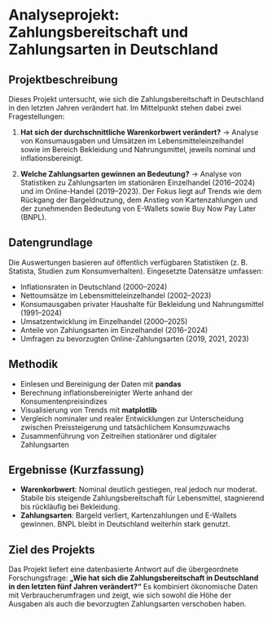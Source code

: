 # Analyseprojekt: Zahlungsbereitschaft und Zahlungsarten in Deutschland

## Projektbeschreibung

Dieses Projekt untersucht, wie sich die Zahlungsbereitschaft in Deutschland in den letzten Jahren verändert hat. Im Mittelpunkt stehen dabei zwei Fragestellungen:

1. **Hat sich der durchschnittliche Warenkorbwert verändert?**
   → Analyse von Konsumausgaben und Umsätzen im Lebensmitteleinzelhandel sowie im Bereich Bekleidung und Nahrungsmittel, jeweils nominal und inflationsbereinigt.

2. **Welche Zahlungsarten gewinnen an Bedeutung?**
   → Analyse von Statistiken zu Zahlungsarten im stationären Einzelhandel (2016–2024) und im Online-Handel (2019–2023). Der Fokus liegt auf Trends wie dem Rückgang der Bargeldnutzung, dem Anstieg von Kartenzahlungen und der zunehmenden Bedeutung von E-Wallets sowie Buy Now Pay Later (BNPL).

## Datengrundlage

Die Auswertungen basieren auf öffentlich verfügbaren Statistiken (z. B. Statista, Studien zum Konsumverhalten). Eingesetzte Datensätze umfassen:

* Inflationsraten in Deutschland (2000–2024)
* Nettoumsätze im Lebensmitteleinzelhandel (2002–2023)
* Konsumausgaben privater Haushalte für Bekleidung und Nahrungsmittel (1991–2024)
* Umsatzentwicklung im Einzelhandel (2000–2025)
* Anteile von Zahlungsarten im Einzelhandel (2016–2024)
* Umfragen zu bevorzugten Online-Zahlungsarten (2019, 2021, 2023)

## Methodik

* Einlesen und Bereinigung der Daten mit **pandas**
* Berechnung inflationsbereinigter Werte anhand der Konsumentenpreisindizes
* Visualisierung von Trends mit **matplotlib**
* Vergleich nominaler und realer Entwicklungen zur Unterscheidung zwischen Preissteigerung und tatsächlichem Konsumzuwachs
* Zusammenführung von Zeitreihen stationärer und digitaler Zahlungsarten

## Ergebnisse (Kurzfassung)

* **Warenkorbwert**: Nominal deutlich gestiegen, real jedoch nur moderat. Stabile bis steigende Zahlungsbereitschaft für Lebensmittel, stagnierend bis rückläufig bei Bekleidung.
* **Zahlungsarten**: Bargeld verliert, Kartenzahlungen und E-Wallets gewinnen. BNPL bleibt in Deutschland weiterhin stark genutzt.

## Ziel des Projekts

Das Projekt liefert eine datenbasierte Antwort auf die übergeordnete Forschungsfrage:
**„Wie hat sich die Zahlungsbereitschaft in Deutschland in den letzten fünf Jahren verändert?“**
Es kombiniert ökonomische Daten mit Verbraucherumfragen und zeigt, wie sich sowohl die Höhe der Ausgaben als auch die bevorzugten Zahlungsarten verschoben haben.
